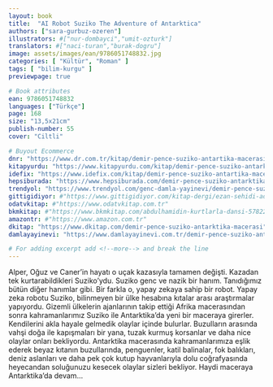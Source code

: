 ```yaml
---
layout: book
title:  "AI Robot Suziko The Adventure of Antarktica"
authors: ["sara-gurbuz-ozeren"]
illustrators: #["nur-dombayci","umit-ozturk"]
translators: #["naci-turan","burak-dogru"]
image: assets/images/ean/9786051748832.jpg
categories: [ "Kültür", "Roman" ]
tags: [ "bilim-kurgu" ]
previewpage: true

# Book attributes
ean: 9786051748832
languages: ["Türkçe"]
page: 168
size: "13,5x21cm"
publish-number: 55
cover: "Ciltli"

# Buyout Ecommerce
dnr: "https://www.dr.com.tr/kitap/demir-pence-suziko-antartika-macerasi/cocuk-ve-genclik/genclik-10-yas/roman-oyku/urunno=0001867716001"
kitapyurdu: "https://www.kitapyurdu.com/kitap/demir-pence-suziko-antarktika-macerasi/536274.html&filter_name=Demir+Pen%C3%A7e+Suziko"
idefix: "https://www.idefix.com/kitap/demir-pence-suziko-antartika-macerasi/cocuk-ve-genclik/genclik-10-yas/roman-oyku/urunno=0001867716001"
hepsiburada: "https://www.hepsiburada.com/demir-pence-suziko-antarktika-macerasi-sara-gurbuz-ozeren-p-HBV00000P75KC"
trendyol: "https://www.trendyol.com/genc-damla-yayinevi/demir-pence-suziko-antarktika-macerasi-p-37215195"
gittigidiyor: #"https://www.gittigidiyor.com/kitap-dergi/ezan-sehidi-adnan-menderes_pdp_732728793"
odatvkitap: #"https://www.odatvkitap.com.tr"
bkmkitap: #"https://www.bkmkitap.com/abdulhamidin-kurtlarla-dansi-578226"
amazontr: #"https://www.amazon.com.tr"
dkitap: "https://www.dkitap.com/demir-pence-suziko-antarktika-macerasi"
damlayayinevi: "https://www.damlayayinevi.com.tr/demir-pence-suziko-antarktika-macerasi"

# For adding excerpt add <!--more--> and break the line
---
```

Alper, Oğuz ve Caner’in hayatı o uçak kazasıyla tamamen değişti.
Kazadan tek kurtarabildikleri Suziko’ydu.
Suziko genc ve nazik bir hanım. Tanıdığımız bütün diğer hanımlar
gibi.
Bir farkla o, yapay zekaya sahip bir robot. Yapay zeka robotu
Suziko, bilinmeyen bir ülke hesabına kıtalar arası araştırmalar yapıyordu.
Gizemli ülkelerin ajanlarının takip ettiği Afrika macerasından
sonra kahramanlarımız Suziko ile Antarktika’da yeni bir maceraya
girerler. Kendilerini akla hayale gelmedik olaylar içinde bulurlar.
Buzulların arasında vahşi doğa ile kapışmaları bir yana, tuzak
kurmuş korsanlar ve daha nice olaylar onları bekliyordu.
Antarktika macerasında kahramanlarımıza eşlik ederek beyaz kıtanın
buzullarında, penguenler, katil balinalar, fok balıkları, deniz
aslanları ve daha pek çok kutup hayvanlarıyla dolu coğrafyasında
heyecandan soluğunuzu kesecek olaylar sizleri bekliyor.
Haydi maceraya Antarktika’da devam...
<!--more--> 
